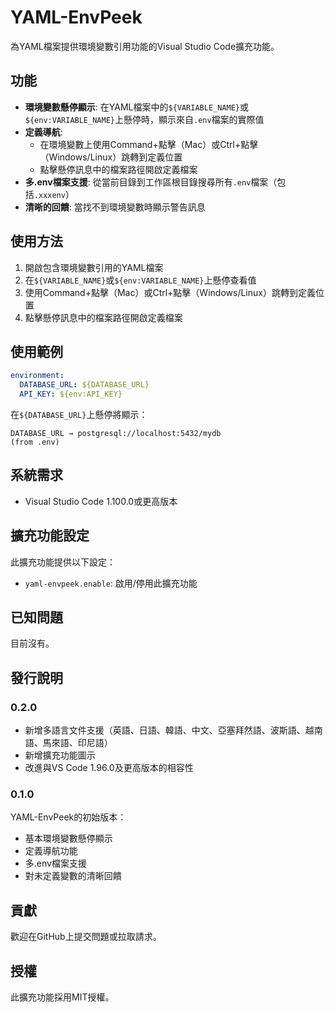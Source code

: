 # YAML-EnvPeek

為YAML檔案提供環境變數引用功能的Visual Studio Code擴充功能。

## 功能

- **環境變數懸停顯示**: 在YAML檔案中的`${VARIABLE_NAME}`或`${env:VARIABLE_NAME}`上懸停時，顯示來自`.env`檔案的實際值
- **定義導航**: 
  - 在環境變數上使用Command+點擊（Mac）或Ctrl+點擊（Windows/Linux）跳轉到定義位置
  - 點擊懸停訊息中的檔案路徑開啟定義檔案
- **多.env檔案支援**: 從當前目錄到工作區根目錄搜尋所有`.env`檔案（包括`.xxxenv`）
- **清晰的回饋**: 當找不到環境變數時顯示警告訊息

## 使用方法

1. 開啟包含環境變數引用的YAML檔案
2. 在`${VARIABLE_NAME}`或`${env:VARIABLE_NAME}`上懸停查看值
3. 使用Command+點擊（Mac）或Ctrl+點擊（Windows/Linux）跳轉到定義位置
4. 點擊懸停訊息中的檔案路徑開啟定義檔案

## 使用範例

```yaml
environment:
  DATABASE_URL: ${DATABASE_URL}
  API_KEY: ${env:API_KEY}
```

在`${DATABASE_URL}`上懸停將顯示：
```
DATABASE_URL → postgresql://localhost:5432/mydb
(from .env)
```

## 系統需求

- Visual Studio Code 1.100.0或更高版本

## 擴充功能設定

此擴充功能提供以下設定：

* `yaml-envpeek.enable`: 啟用/停用此擴充功能

## 已知問題

目前沒有。

## 發行說明

### 0.2.0

- 新增多語言文件支援（英語、日語、韓語、中文、亞塞拜然語、波斯語、越南語、馬來語、印尼語）
- 新增擴充功能圖示
- 改進與VS Code 1.96.0及更高版本的相容性

### 0.1.0

YAML-EnvPeek的初始版本：
- 基本環境變數懸停顯示
- 定義導航功能
- 多.env檔案支援
- 對未定義變數的清晰回饋

## 貢獻

歡迎在GitHub上提交問題或拉取請求。

## 授權

此擴充功能採用MIT授權。 